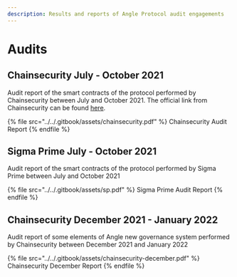 ```yaml
---
description: Results and reports of Angle Protocol audit engagements
---
```


# Audits

## Chainsecurity July - October 2021

Audit report of the smart contracts of the protocol performed by Chainsecurity between July and October 2021. The official link from Chainsecurity can be found [here](https://chainsecurity.com/security-audit/angle-protocol/).

{% file src="../../.gitbook/assets/chainsecurity.pdf" %}
Chainsecurity Audit Report
{% endfile %}

## Sigma Prime July - October 2021

Audit report of the smart contracts of the protocol performed by Sigma Prime between July and October 2021

{% file src="../../.gitbook/assets/sp.pdf" %}
Sigma Prime Audit Report
{% endfile %}

## Chainsecurity December 2021 - January 2022

Audit report of some elements of Angle new governance system performed by Chainsecurity between December 2021 and January 2022

{% file src="../../.gitbook/assets/chainsecurity-december.pdf" %}
Chainsecurity December Report
{% endfile %}
